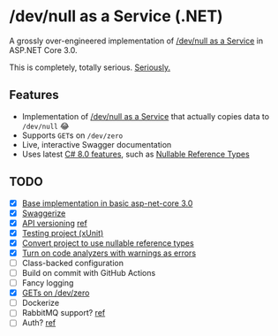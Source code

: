 # /dev/null as a Service (.NET)

A grossly over-engineered implementation of [/dev/null as a Service](https://devnull-as-a-service.com/) in ASP.NET Core 3.0.

This is completely, totally serious.  [Seriously.](https://www.google.com/search?q=this+is+a+joke&source=lnms&tbm=isch&sa=X&ved=0ahUKEwiW65SonLblAhXYu54KHdffAqwQ_AUIEigB&biw=1440&bih=766)

## Features

- Implementation of [/dev/null as a Service](https://devnull-as-a-service.com/) that actually copies data to `/dev/null`  😂
- Supports `GET`s on `/dev/zero`
- Live, interactive Swagger documentation
- Uses latest [C# 8.0 features](https://docs.microsoft.com/en-us/dotnet/csharp/whats-new/csharp-8), such as [Nullable Reference Types](https://docs.microsoft.com/en-us/dotnet/csharp/nullable-references)

## TODO

- [x] [Base implementation in basic asp-net-core 3.0](https://github.com/stephen-riley/devnull-as-a-service-dot-net/tree/base-implementation)
- [x] [Swaggerize](https://github.com/stephen-riley/devnull-as-a-service-dot-net/tree/swaggerized)
- [x] [API versioning](https://github.com/stephen-riley/devnull-as-a-service-dot-net/tree/api-versioning) [ref](https://youtu.be/WFEE5yVJwGU)
- [x] [Testing project (xUnit)](https://github.com/stephen-riley/devnull-as-a-service-dot-net/tree/added-tests)
- [x] [Convert project to use nullable reference types](https://github.com/stephen-riley/devnull-as-a-service-dot-net/tree/use-nullable-refs)
- [x] [Turn on code analyzers with warnings as errors](https://github.com/stephen-riley/devnull-as-a-service-dot-net/tree/fxcop)
- [ ] Class-backed configuration
- [ ] Build on commit with GitHub Actions
- [ ] Fancy logging
- [x] [GETs on /dev/zero](https://github.com/stephen-riley/devnull-as-a-service-dot-net/tree/support-gets)
- [ ] Dockerize
- [ ] RabbitMQ support? [ref](https://www.tutorialdocs.com/article/dotnet-generic-host.html)
- [ ] Auth? [ref](https://auth0.com/blog/how-to-build-and-secure-web-apis-with-aspnet-core-3/)

